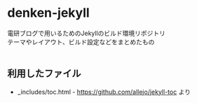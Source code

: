 # denken-jekyll
電研ブログで用いるためのJekyllのビルド環境リポジトリ<br>
テーマやレイアウト、ビルド設定などをまとめたもの<br>
<br>
## 利用したファイル
- _includes/toc.html - https://github.com/allejo/jekyll-toc より